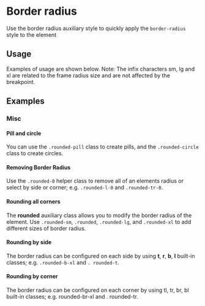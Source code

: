 # Border radius

Use the border radius auxiliary style to quickly apply the `border-radius` style to the element

## Usage

Examples of usage are shown below. Note: The infix characters sm, lg and xl are related to the frame radius size and are not affected by the breakpoint.

<masa-example file="Examples.styles_and_animations.border_radius.Basic"></masa-example>

## Examples

### Misc

#### Pill and circle

You can use the `.rounded-pill` class to create pills, and the `.rounded-circle` class to create circles.

<masa-example file="Examples.styles_and_animations.border_radius.Round"></masa-example>

#### Removing Border Radius

Use the `.rounded-0` helper class to remove all of an elements radius or select by side or corner; e.g. `.rounded-l-0` and `.rounded-tr-0`.

<masa-example file="Examples.styles_and_animations.border_radius.Remove"></masa-example>

#### Rounding all corners

The **rounded** auxiliary class allows you to modify the border radius of the element. Use `.rounded-sm`, `.rounded`, `.rounded-lg`, and `.rounded-xl` to add different sizes of border radius.

<masa-example file="Examples.styles_and_animations.border_radius.Set"></masa-example>

#### Rounding by side

The border radius can be configured on each side by using **t**, **r**, **b**, **l** built-in classes; e.g. `.rounded-b-xl` and `. rounded-t`.

<masa-example file="Examples.styles_and_animations.border_radius.Side"></masa-example>

#### Rounding by corner

The border radius can be configured on each corner by using tl, tr, br, bl built-in classes; e.g. rounded-br-xl and . rounded-tr.

<masa-example file="Examples.styles_and_animations.border_radius.Horn"></masa-example>